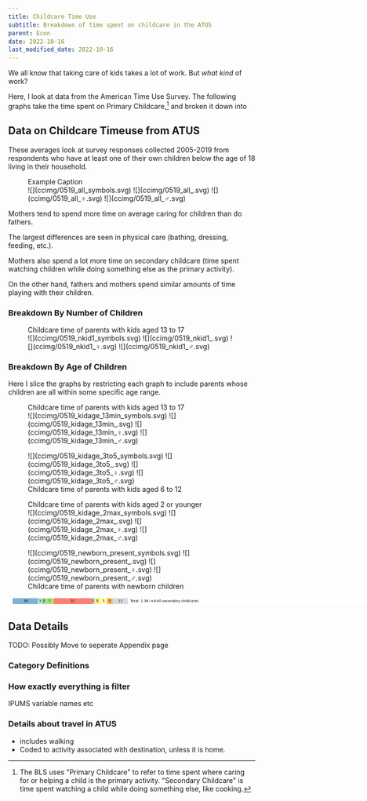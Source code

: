 ```yaml
---
title: Childcare Time Use
subtitle: Breakdown of time spent on childcare in the ATUS
parent: Econ
date: 2022-10-16
last_modified_date: 2022-10-16
---
```


<!--
permalink: /childcare
redirect_from:
  - /econ/childcaretime
  - /econ/childcaretime/
-->

<style>
    main figure {
        background-color: #eee8d5cc;
        border-radius: 0.5rem;
        padding: 0.3rem 0;
        line-height: 1;
        margin: 0.5rem 0rem;
    }
    main figure img {
        max-width: 150%;
    }
    main figcaption {
        margin: 0.2rem;
    }
    main figure p {
        margin: 0;
    }
</style>


We all know that taking care of kids takes a lot of work. But *what kind* of work?

Here, I look at data from the American Time Use Survey.
The following graphs take the time spent on Primary Childcare,[^primaryVsSecondaryChildcare]
and broken it down into 

[^primaryVsSecondaryChildcare]: The BLS uses "Primary Childcare" to refer to time spent where caring for or helping a child is the primary activity. "Secondary Childcare" is time spent watching a child while doing something else, like cooking.

## Data on Childcare Timeuse from ATUS

These averages look at survey responses collected 2005-2019 from respondents who have at least one of their own children below the age of 18 living in their household.


<figure markdown="block">
<figcaption>Example Caption</figcaption>
![](ccimg/0519_all_symbols.svg)
![](ccimg/0519_all_.svg)
![](ccimg/0519_all_♀.svg)
![](ccimg/0519_all_♂.svg)
</figure>


Mothers tend to spend more time on average caring for 
children than do fathers. 

The largest differences are seen in 
physical care (bathing, dressing, feeding, etc.).

Mothers also spend a lot more time on secondary childcare (time spent watching children while doing something else as the primary activity).

On the other hand, fathers and mothers spend similar amounts of time playing with their children.



### Breakdown By Number of Children

<figure markdown="block">
<figcaption>Childcare time of parents with kids aged 13 to 17</figcaption>
![](ccimg/0519_nkid1_symbols.svg)
![](ccimg/0519_nkid1_.svg)
![](ccimg/0519_nkid1_♀.svg)
![](ccimg/0519_nkid1_♂.svg)
</figure>

### Breakdown By Age of Children

Here I slice the graphs by restricting each graph to include parents whose children are all within some specific age range.

<figure markdown="block">
<figcaption>Childcare time of parents with kids aged 13 to 17</figcaption>
![](ccimg/0519_kidage_13min_symbols.svg)
![](ccimg/0519_kidage_13min_.svg)
![](ccimg/0519_kidage_13min_♀.svg)
![](ccimg/0519_kidage_13min_♂.svg)
</figure>


<figure markdown="block">
![](ccimg/0519_kidage_3to5_symbols.svg)
![](ccimg/0519_kidage_3to5_.svg)
![](ccimg/0519_kidage_3to5_♀.svg)
![](ccimg/0519_kidage_3to5_♂.svg)
<figcaption>Childcare time of parents with kids aged 6 to 12</figcaption>
</figure>


<figure markdown="block">
<figcaption>Childcare time of parents with kids aged 2 or younger</figcaption>
![](ccimg/0519_kidage_2max_symbols.svg)
![](ccimg/0519_kidage_2max_.svg)
![](ccimg/0519_kidage_2max_♀.svg)
![](ccimg/0519_kidage_2max_♂.svg)
</figure>


<figure markdown="block">
![](ccimg/0519_newborn_present_symbols.svg)
![](ccimg/0519_newborn_present_.svg)
![](ccimg/0519_newborn_present_♀.svg)
![](ccimg/0519_newborn_present_♂.svg)
<figcaption>Childcare time of parents with newborn children</figcaption>
</figure>




<div markdown="block" style="width:150%">

![](ccimg/0519_all_.svg)

</div>

## Data Details

TODO: Possibly Move to seperate Appendix page

### Category Definitions

### How exactly everything is filter

IPUMS variable names etc

### Details about travel in ATUS

- includes walking
- Coded to activity associated with destination, unless it is home.

<!--All time with child present? Extra time from cooking when you have kids? Rugrats paper travel time?-->


<!--
redirect_from:
  - /numbers/energy
  - /nature/energy
-->









